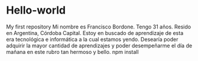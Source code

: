 # Hello-world
My first repository
Mi nombre es Francisco Bordone. Tengo 31 años. Resido en Argentina, Córdoba Capital.
Estoy en buscado de aprendizaje de esta era tecnológica e informática a la cual estamos yendo.
Desearía poder adquirir la mayor cantidad de aprendizajes y poder desempeñarme el día de mañana en este rubro tan hermoso y bello.
npm install
